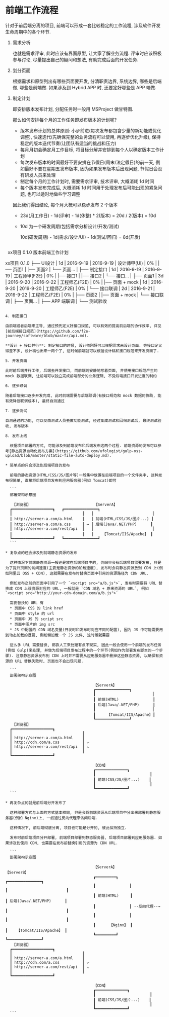 # 前端工作流程

针对于前后端分离的项目, 前端可以形成一套比较稳定的工作流程, 涉及软件开发生命周期中的各个环节.

1. 需求分析

   也就是需求评审, 此时应该有界面原型, 让大家了解业务流程. 评审时应该积极参与讨论, 尽量提出自己的疑问和想法, 有助完成后面的开发任务.

2. 划分页面

   根据需求和原型列出有哪些页面要开发, 分清职责边界, 系统边界, 哪些是后端做, 哪些是前端做. 如果涉及到 Hybrid APP 时, 还要定好哪些是 APP 端做.

3. 制定计划

   即安排版本发布计划, 分配任务时一般用 MSProject 做甘特图.
   
   那么如何安排每个月的工作任务即发布版本的计划呢?
   * 版本发布计划的总体原则: 小步前进(每次发布都包含少量的新功能或优化调整), 快速迭代(先确保完整的业务流程可以使用, 再逐步优化升级), 保持稳定的版本迭代节奏(让团队有适当的挑战和压力)
   * 每月月初会确定月工作目标, 将目标分解并安排到每个人以确定版本工作计划
   * 每次发布版本的时间最好不要安排在节假日(周末/法定假日)的前一天, 例如最好不要在星期五发布版本, 因为如果发布版本后出现问题, 节假日会没有研发人员来处理
   * 制定每个月的工作计划时, 需要需求评审, 技术评审, 大概消耗 1d 时间
   * 每个版本发布完成后, 大概消耗 1d 时间用于处理发布后可能出现的紧急问题, 也可以适时地做些学习调整

   因此我们得出结论, 每个月大概可以稳步发布 2 个版本
   * 23d(月工作日) - 1d(评审) - 1d(休整) * 2(版本) = 20d / 2(版本) = 10d
   * 10d 为一个研发周期(包括需求分析设计/开发/测试)

     10d(研发周期) - 1d(需求/设计/UI) - 1d(测试/回归) = 8d(开发)

   ```
   xx项目 0.1.0 版本前端工作计划
   
   xx项目 0.1.0
   ├── UI设计            | 1d | 2016-9-19 | 2016-9-19 | 设计师甲(UI) | 0%
   |   |── 页面1
   |   |── 页面2
   |   └── 页面...
   |
   ├── 制定接口           | 1d | 2016-9-19 | 2016-9-19 | 工程师甲(F2E) | 0%
   |   |── 接口1
   |   |── 接口2
   |   └── 接口...
   |
   ├── 页面1              | 3d | 2016-9-20 | 2016-9-22 | 工程师乙(F2E) | 0%
   |   |── 页面 + mock    | 1d | 2016-9-20 | 2016-9-20 | 工程师乙(F2E) | 0%
   |   └── 接口联调       | 2d | 2016-9-21 | 2016-9-22 | 工程师乙(F2E) | 0%
   |
   ├── 页面2
   |   |── 页面 + mock
   |   └── 接口联调
   |
   ├── 页面...
   |
   ├── APP 端联调
   |
   └── 测试验收
   
   ```

4. 制定接口

   由前端或者后端来主导, 通过预先定义好接口规范, 可以有效的提高前后端的协作效率, 详见[前后端接口规范](https://github.com/f2e-journey/software/blob/master/api.md).
   
   **设计 + 接口并行**: 制定接口的时候, 设计师刚好可以根据需求来设计页面. 等接口定义得差不多, 设计稿也出来一两个了, 这时候前端就可以根据设计稿和接口规范来开发页面了.

5. 开发页面

   此时前后端并行工作, 后端去开发接口, 而前端则安静地写着页面, 并使用接口规范产生的 mock 数据联调, 让前端可以独立完成前端部分的业务逻辑, 不受后端接口开发进度的制约

6. 逐步联调

   随着后端接口逐步开发完成, 此时前端需要与后端联调(有接口规范和 mock 数据的协助, 能有效降低联调成本), 最终自测通过

7. 逐步测试

   自测通过的功能, 可以交由测试人员去做功能测试, 经过集成测试和回归测试后, 最终测试验收, 发布版本

8. 发布上线

   根据项目部署的方式, 可能涉及到前端发布和后端发布这两个过程. 前端资源的发布可以参考[静态资源自动化发布方案](https://github.com/ufologist/gulp-oss-upload/blob/master/static-file-auto-deploy.md).
   
   * 简单点的只会涉及到后端项目的发布
   
     前端的静态资源(HTML/CSS/JS/图片等)一般集中放置在后端项目的一个文件夹中, 这种发布很简单, 直接将后端项目发布到应用服务器(例如 Tomcat)即可
     
     ```
     部署架构示意图
     
      【浏览器】                            【ServerA】
     ┏━━━━━━━━━━━━━━━━━━┓   ┏━━━━━━━━━━━━━━━┓
     ┃                               ┃   ┃                          ┃
     ┃ http://server-a.com/a.html    ┃   ┃ 前端(HTML/CSS/JS/图片...) ┃
     ┃ http://server-a.com/a.css     ┃ → ┃ 后端(Java/.NET/PHP)      ┃
     ┃ http://server-a.com/rest/api  ┃   ┃                          ┃
     ┃                               ┃   ┃    【Tomcat/IIS/Apache】 ┃
     ┗━━━━━━━━━━━━━━━━━━┛   ┗━━━━━━━━━━━━━━━┛
     ```

   * 复杂点的还会涉及到前端静态资源的发布
   
     这种情况下前端静态资源一般还是放在后端项目中的, 仍旧只会有后端项目需要发布, 只是为了提升页面的访问速度(主要是静态资源的加载速度), 发布时会将静态资源放到 CDN 上(例如阿里云 OSS + CDN), 这就需要在发布时替换页面中引用的资源路径为 CDN URL.
     
     例如发布之前的页面中引用了一个 `<script src="a/b.js">`, 发布时需要将 URL 替换成 CDN 上该资源对应的 URL, 一般就是 `CDN 域名 + 原来资源的 URL`, 例如 `<script src="http://your-cdn-domain.com/a/b.js">`

     需要替换的 URL 有
     * 页面中 CSS 的 link href
     * 页面中 style 的 url
     * 页面中 JS 的 script src
     * 页面中图片的 img src
     * JS 中配置的 CDN 域名变量(开发时和发布时对应不同的配置), 因为 JS 中可能需要用到动态加载的逻辑, 例如懒加载一个 JS 文件, 这时候就需要

     这么多 URL 需要替换, 都靠人工来处理有点不现实, 因此一般会使用一个前端的发布任务(例如 Gulp)来处理, 并做为后端项目发布过程中的一个环节(例如作为部署发布脚本的一个步骤). 注意静态资源发布到 CDN 上时并不需要从应用服务器中删掉这些静态资源, 以确保有资源的 URL 替换失败时, 页面也不会出现问题.

     ```
     部署架构示意图

                                          【ServerA】
                                          ┏━━━━━━━━━━━━━━━┓
                                          ┃                         ┃
                                          ┃ 前端(HTML)               ┃
                                          ┃ 后端(Java/.NET/PHP)      ┃
                                          ┃                         ┃
                                          ┃     【Tomcat/IIS/Apache】┃
                                          ┗━━━━━━━━━━━━━━━┛
      【浏览器】   
     ┏━━━━━━━━━━━━━━━━━━┓ 
     ┃                               ┃   
     ┃ http://server-a.com/a.html    ┃    
     ┃ http://cdn.com/a.css          ┃ ↗ 
     ┃ http://server-a.com/rest/api  ┃ ↘ 
     ┃                               ┃    
     ┗━━━━━━━━━━━━━━━━━━┛ 
 
                                          【CDN】
                                          ┏━━━━━━━━━━━━━━┓
                                          ┃                        ┃
                                          ┃ 前端(CSS/JS/图片...)    ┃
                                          ┃                        ┃
                                          ┗━━━━━━━━━━━━━━┛
     ```

   * 再复杂点的就是前后端分开发布了
     
     这种部署方式与上面的方式基本相同, 只是会将前端资源从后端项目中分出来部署到静态服务器(例如 Nginx)上, 一般通过反向代理来访问后端.
     
     这种情况下, 前后端彻底分离, 项目也可能是分开的, 彼此保持独立.
     
     发布时前后端项目分开部署, 前端项目部署到静态服务器, 后端项目部署到应用服务器. 如果涉及到使用 CDN, 也需要在发布前替换引用的资源为 CDN URL.
     
     ```
     部署架构示意图

                                          【ServerA】                        【ServerB】
                                          ┏━━━━━━━━━┓              ┏━━━━━━━━━━━━━━━┓
                                          ┃               ┃              ┃                          ┃
                                          ┃ 前端(HTML)     ┃              ┃ 后端(Java/.NET/PHP)      ┃
                                          ┃               ┃ --反向代理--→ ┃                          ┃
                                          ┃               ┃              ┃                          ┃
                                          ┃      【Nginx】 ┃              ┃    【Tomcat/IIS/Apache】 ┃
                                          ┗━━━━━━━━━┛              ┗━━━━━━━━━━━━━━━┛
      【浏览器】   
     ┏━━━━━━━━━━━━━━━━━━┓ 
     ┃                               ┃   
     ┃ http://server-a.com/a.html    ┃    
     ┃ http://cdn.com/a.css          ┃ ↗ 
     ┃ http://server-a.com/rest/api  ┃ ↘ 
     ┃                               ┃    
     ┗━━━━━━━━━━━━━━━━━━┛ 
 
                                          【CDN】
                                          ┏━━━━━━━━━━━━━━┓
                                          ┃                        ┃
                                          ┃ 前端(CSS/JS/图片...)    ┃
                                          ┃                        ┃
                                          ┗━━━━━━━━━━━━━━┛
     ```
